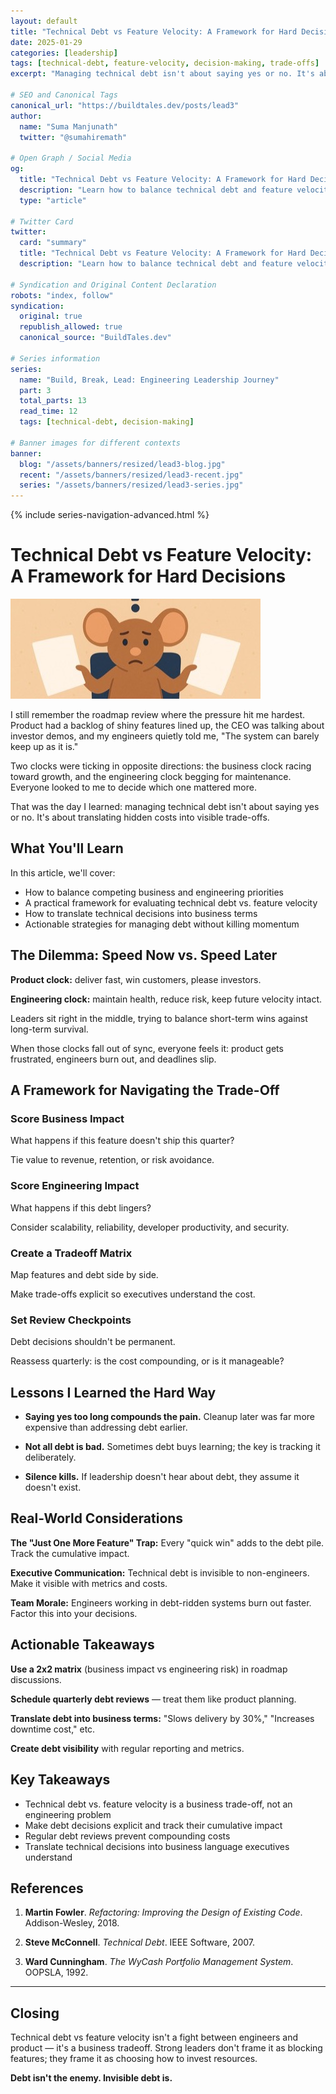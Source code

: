 ```yaml
---
layout: default
title: "Technical Debt vs Feature Velocity: A Framework for Hard Decisions"
date: 2025-01-29
categories: [leadership]
tags: [technical-debt, feature-velocity, decision-making, trade-offs]
excerpt: "Managing technical debt isn't about saying yes or no. It's about translating hidden costs into visible trade-offs that executives can understand."

# SEO and Canonical Tags
canonical_url: "https://buildtales.dev/posts/lead3"
author:
  name: "Suma Manjunath"
  twitter: "@sumahiremath"
  
# Open Graph / Social Media
og:
  title: "Technical Debt vs Feature Velocity: A Framework for Hard Decisions"
  description: "Learn how to balance technical debt and feature velocity with a practical framework for making hard engineering decisions."
  type: "article"
  
# Twitter Card
twitter:
  card: "summary"
  title: "Technical Debt vs Feature Velocity: A Framework for Hard Decisions"
  description: "Learn how to balance technical debt and feature velocity with a practical framework for making hard engineering decisions."

# Syndication and Original Content Declaration
robots: "index, follow"
syndication:
  original: true
  republish_allowed: true
  canonical_source: "BuildTales.dev"

# Series information
series:
  name: "Build, Break, Lead: Engineering Leadership Journey"
  part: 3
  total_parts: 13
  read_time: 12
  tags: [technical-debt, decision-making]

# Banner images for different contexts
banner:
  blog: "/assets/banners/resized/lead3-blog.jpg"
  recent: "/assets/banners/resized/lead3-recent.jpg"
  series: "/assets/banners/resized/lead3-series.jpg"
---
```


{% include series-navigation-advanced.html %}

# Technical Debt vs Feature Velocity: A Framework for Hard Decisions

![Technical Debt vs Feature Velocity](/assets/banners/resized/lead3-blog.jpg)

I still remember the roadmap review where the pressure hit me hardest. Product had a backlog of shiny features lined up, the CEO was talking about investor demos, and my engineers quietly told me, "The system can barely keep up as it is."

Two clocks were ticking in opposite directions: the business clock racing toward growth, and the engineering clock begging for maintenance. Everyone looked to me to decide which one mattered more.

That was the day I learned: managing technical debt isn't about saying yes or no. It's about translating hidden costs into visible trade-offs.

## What You'll Learn

In this article, we'll cover:
- How to balance competing business and engineering priorities
- A practical framework for evaluating technical debt vs. feature velocity
- How to translate technical decisions into business terms
- Actionable strategies for managing debt without killing momentum

## The Dilemma: Speed Now vs. Speed Later

**Product clock:** deliver fast, win customers, please investors.

**Engineering clock:** maintain health, reduce risk, keep future velocity intact.

Leaders sit right in the middle, trying to balance short-term wins against long-term survival.

When those clocks fall out of sync, everyone feels it: product gets frustrated, engineers burn out, and deadlines slip.

## A Framework for Navigating the Trade-Off

### Score Business Impact

What happens if this feature doesn't ship this quarter?

Tie value to revenue, retention, or risk avoidance.

### Score Engineering Impact

What happens if this debt lingers?

Consider scalability, reliability, developer productivity, and security.

### Create a Tradeoff Matrix

Map features and debt side by side.

Make trade-offs explicit so executives understand the cost.

### Set Review Checkpoints

Debt decisions shouldn't be permanent.

Reassess quarterly: is the cost compounding, or is it manageable?

## Lessons I Learned the Hard Way

- **Saying yes too long compounds the pain.** Cleanup later was far more expensive than addressing debt earlier.

- **Not all debt is bad.** Sometimes debt buys learning; the key is tracking it deliberately.

- **Silence kills.** If leadership doesn't hear about debt, they assume it doesn't exist.

## Real-World Considerations

**The "Just One More Feature" Trap:** Every "quick win" adds to the debt pile. Track the cumulative impact.

**Executive Communication:** Technical debt is invisible to non-engineers. Make it visible with metrics and costs.

**Team Morale:** Engineers working in debt-ridden systems burn out faster. Factor this into your decisions.

## Actionable Takeaways

**Use a 2x2 matrix** (business impact vs engineering risk) in roadmap discussions.

**Schedule quarterly debt reviews** — treat them like product planning.

**Translate debt into business terms:** "Slows delivery by 30%," "Increases downtime cost," etc.

**Create debt visibility** with regular reporting and metrics.

## Key Takeaways

- Technical debt vs. feature velocity is a business trade-off, not an engineering problem
- Make debt decisions explicit and track their cumulative impact
- Regular debt reviews prevent compounding costs
- Translate technical decisions into business language executives understand

## References

1. **Martin Fowler**. *Refactoring: Improving the Design of Existing Code*. Addison-Wesley, 2018.

2. **Steve McConnell**. *Technical Debt*. IEEE Software, 2007.

3. **Ward Cunningham**. *The WyCash Portfolio Management System*. OOPSLA, 1992.

---

## Closing

Technical debt vs feature velocity isn't a fight between engineers and product — it's a business tradeoff. Strong leaders don't frame it as blocking features; they frame it as choosing how to invest resources.

**Debt isn't the enemy. Invisible debt is.**
